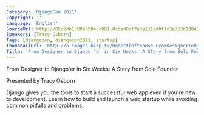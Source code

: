```yaml
---
Category: 'DjangoCon 2011'
Copyright: ''
Language: 'English'
SourceUrl: http://05d2db1380b6504cc981-8cbed8cf7e3a131cd8f1c3e383d10041.r93.cf2.rackcdn.com/djangocon-2011/105_from-designer-to-django-er-in-six-weeks-a-story-from-solo-founder.m4v
Speakers: [Tracy Osborn]
Tags: [djangocon, djangocon2011, startup]
ThumbnailUrl: 'http://a.images.blip.tv/Robertlofthouse-FromDesignerToDjangoerInSixWeeksAStoryFromSoloFounder225-45.jpg'
Title: 'From Designer to Django''er in Six Weeks: A Story from Solo Founder'
---
```

From Designer to Django'er in Six Weeks: A Story from Solo Founder

Presented by Tracy Osborn

Django gives you the tools to start a successful web app even if you're new to
development. Learn how to build and launch a web startup while avoiding common
pitfalls and problems.
